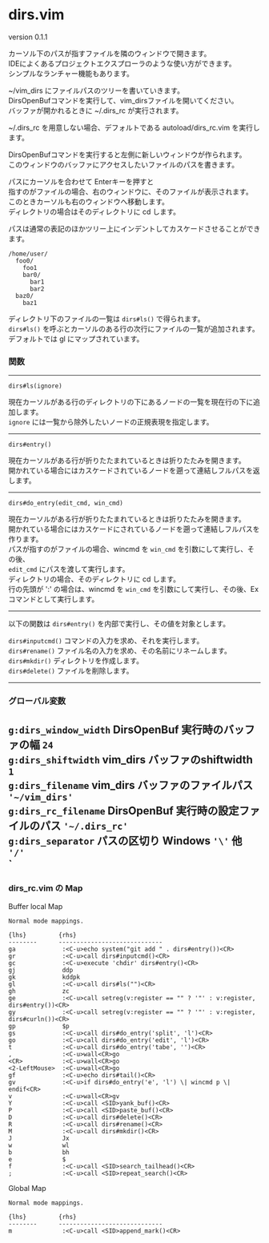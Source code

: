 dirs.vim
========

version 0.1.1  

カーソル下のパスが指すファイルを隣のウィンドウで開きます。  
IDEによくあるプロジェクトエクスプローラのような使い方ができます。  
シンプルなランチャー機能もあります。  
 
~/vim_dirs にファイルパスのツリーを書いていきます。  
DirsOpenBufコマンドを実行して、vim_dirsファイルを開いてください。  
バッファが開かれるときに ~/.dirs_rc が実行されます。  

~/.dirs_rc を用意しない場合、デフォルトである autoload/dirs_rc.vim を実行します。  

DirsOpenBufコマンドを実行すると左側に新しいウィンドウが作られます。  
このウィンドウのバッファにアクセスしたいファイルのパスを書きます。  

パスにカーソルを合わせて Enterキーを押すと  
指すのがファイルの場合、右のウィンドウに、そのファイルが表示されます。  
このときカーソルも右のウィンドウへ移動します。  
ディレクトリの場合はそのディレクトリに cd します。  

パスは通常の表記のほかツリー上にインデントしてカスケードさせることができます。  

```
/home/user/
  foo0/
    foo1
    bar0/
      bar1
      bar2
  baz0/
    baz1
```

ディレクトリ下のファイルの一覧は `dirs#ls()` で得られます。  
`dirs#ls()` を呼ぶとカーソルのある行の次行にファイルの一覧が追加されます。  
デフォルトでは gl にマップされています。  

### 関数

---

```
dirs#ls(ignore)
```

現在カーソルがある行のディレクトリの下にあるノードの一覧を現在行の下に追加します。  
`ignore` には一覧から除外したいノードの正規表現を指定します。  

---

```
dirs#entry()
```

現在カーソルがある行が折りたたまれているときは折りたたみを開きます。  
開かれている場合にはカスケードされているノードを遡って連結しフルパスを返します。  

---

```
dirs#do_entry(edit_cmd, win_cmd)
```

現在カーソルがある行が折りたたまれているときは折りたたみを開きます。  
開かれている場合にはカスケードにされているノードを遡って連結しフルパスを作ります。  
パスが指すのがファイルの場合、wincmd を `win_cmd` を引数にして実行し、その後、  
`edit_cmd` にパスを渡して実行します。  
ディレクトリの場合、そのディレクトリに cd します。  
行の先頭が ':' の場合は、wincmd を `win_cmd` を引数にして実行し、その後、Exコマンドとして実行します。  


---

以下の関数は `dirs#entry()` を内部で実行し、その値を対象とします。  

`dirs#inputcmd()` コマンドの入力を求め、それを実行します。  
`dirs#rename()` ファイル名の入力を求め、その名前にリネームします。  
`dirs#mkdir()` ディレクトリを作成します。  
`dirs#delete()` ファイルを削除します。  

---

### グローバル変数

`g:dirs_window_width` DirsOpenBuf 実行時のバッファの幅 `24`  
`g:dirs_shiftwidth`   vim_dirs バッファのshiftwidth `1`  
`g:dirs_filename`     vim_dirs バッファのファイルパス `'~/vim_dirs'`  
`g:dirs_rc_filename`  DirsOpenBuf 実行時の設定ファイルのパス `'~/.dirs_rc'`  
`g:dirs_separator` パスの区切り Windows `'\'` 他 `'/'`  
`
---

### dirs_rc.vim の Map

Buffer local Map  

```vim
Normal mode mappings.

{lhs}         {rhs}
--------      -----------------------------
ga             :<C-u>echo system("git add " . dirs#entry())<CR>  
gr             :<C-u>call dirs#inputcmd()<CR>  
gc             :<C-u>execute 'chdir' dirs#entry()<CR>  
gj             ddp  
gk             kddpk  
gl             :<C-u>call dirs#ls("")<CR>  
gh             zc  
ge             :<C-u>call setreg(v:register == "" ? '"' : v:register, dirs#entry())<CR>  
gy             :<C-u>call setreg(v:register == "" ? '"' : v:register, dirs#curln())<CR>  
gp             $p  
gs             :<C-u>call dirs#do_entry('split', 'l')<CR>  
go             :<C-u>call dirs#do_entry('edit', 'l')<CR>  
t              :<C-u>call dirs#do_entry('tabe', '')<CR>  
,              :<C-u>wall<CR>go  
<CR>           :<C-u>wall<CR>go  
<2-LeftMouse>  :<C-u>wall<CR>go  
gf             :<C-u>echo dirs#tail()<CR>  
gv             :<C-u>if dirs#do_entry('e', 'l') \| wincmd p \| endif<CR>  
v              :<C-u>wall<CR>gv  
Y              :<C-u>call <SID>yank_buf()<CR>  
P              :<C-u>call <SID>paste_buf()<CR>  
D              :<C-u>call dirs#delete()<CR>  
R              :<C-u>call dirs#rename()<CR>  
M              :<C-u>call dirs#mkdir()<CR>  
J              Jx  
w              wl  
b              bh  
e              $  
f              :<C-u>call <SID>search_tailhead()<CR>  
;              :<C-u>call <SID>repeat_search()<CR>  
```

Global Map 

```vim
Normal mode mappings.

{lhs}         {rhs}
--------      -----------------------------
m              :<C-u>call <SID>append_mark()<CR>  
```


